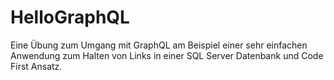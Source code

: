 # HelloGraphQL
Eine Übung zum Umgang mit GraphQL am Beispiel einer sehr einfachen Anwendung zum Halten von Links in einer SQL Server Datenbank und Code First Ansatz.
